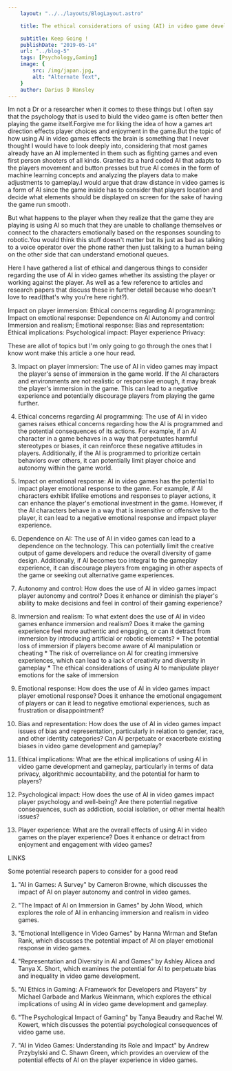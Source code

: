 ```yaml
---
    layout: "../../layouts/BlogLayout.astro"

    title: The ethical considerations of using (AI) in video game development. 

    subtitle: Keep Going !
    publishDate: "2019-05-14"
    url: "../blog-5"
    tags: [Psychology,Gaming]
    image: {
        src: /img/japan.jpg,
        alt: "Alternate Text",
    } 
    author: Darius D Hansley
---
```


Im not a Dr or a researcher when it comes to these things but I often say that the psychology that is used to biuld the video game is often better then playing the game itself.Forgive me for liking the idea of how a games art direction effects player choices and enjoyment in the game.But the topic of how using AI in video games effects the brain is something that I never thought I would have to look deeply into, considering that most games already have an AI implemented in them such as fighting games and even first person shooters of all kinds.
Granted its a hard coded AI that adapts to the players movement and button presses but true AI comes in the form of machine learning concepts and analyzing the players data to make adjustments to gameplay.I would argue that draw distance in video games is a form of AI since the game inside has to consider that players location and decide what elements should be displayed on screen for the sake of having the game run smooth.

But what happens to the player when they realize that the game they are playing is using AI so much that they are unable to challange themselves or connect to the characters emotionally based on the responses sounding to robotic.You would think this stuff doesn't matter but its just as bad as talking to a voice operator over the phone rather then just talking to a human being on the other side that can understand emotional queues.

Here I have gathered a list of ethical and dangerous things to consider regarding the use of AI in video games whether its assisting the player or working against the player. As well as a few reference to articles and research papers that discuss these in further detail because who doesn't love to read(that's why you're here right?).

Impact on player immersion:
Ethical concerns regarding AI programming:
Impact on emotional response:
Dependence on AI
Autonomy and control
Immersion and realism;
Emotional response:
Bias and representation:
Ethical implications:
Psychological impact:
Player experience
Privacy:


These are allot of topics but I'm only going to go through the ones that I know wont make this article a one hour read.

3. Impact on player immersion: The use of AI in video games may impact the player's sense of immersion in the game world. If the AI characters and environments are not realistic or responsive enough, it may break the player's immersion in the game. This can lead to a negative experience and potentially discourage players from playing the game further.

4. Ethical concerns regarding AI programming: The use of AI in video games raises ethical concerns regarding how the AI is programmed and the potential consequences of its actions. For example, if an AI character in a game behaves in a way that perpetuates harmful stereotypes or biases, it can reinforce these negative attitudes in players. Additionally, if the AI is programmed to prioritize certain behaviors over others, it can potentially limit player choice and autonomy within the game world.

5. Impact on emotional response: AI in video games has the potential to impact player emotional response to the game. For example, if AI characters exhibit lifelike emotions and responses to player actions, it can enhance the player's emotional investment in the game. However, if the AI characters behave in a way that is insensitive or offensive to the player, it can lead to a negative emotional response and impact player experience.

6. Dependence on AI: The use of AI in video games can lead to a dependence on the technology. This can potentially limit the creative output of game developers and reduce the overall diversity of game design. Additionally, if AI becomes too integral to the gameplay experience, it can discourage players from engaging in other aspects of the game or seeking out alternative game experiences.

1. Autonomy and control: How does the use of AI in video games impact player autonomy and control? Does it enhance or diminish the player's ability to make decisions and feel in control of their gaming experience?

2. Immersion and realism: To what extent does the use of AI in video games enhance immersion and realism? Does it make the gaming experience feel more authentic and engaging, or can it detract from immersion by introducing artificial or robotic elements?
	* 
The potential loss of immersion if players become aware of AI manipulation or cheating
	* 
The risk of overreliance on AI for creating immersive experiences, which can lead to a lack of creativity and diversity in gameplay
	* 
The ethical considerations of using AI to manipulate player emotions for the sake of immersion




3. Emotional response: How does the use of AI in video games impact player emotional response? Does it enhance the emotional engagement of players or can it lead to negative emotional experiences, such as frustration or disappointment?

4. Bias and representation: How does the use of AI in video games impact issues of bias and representation, particularly in relation to gender, race, and other identity categories? Can AI perpetuate or exacerbate existing biases in video game development and gameplay?

5. Ethical implications: What are the ethical implications of using AI in video game development and gameplay, particularly in terms of data privacy, algorithmic accountability, and the potential for harm to players?

6. Psychological impact: How does the use of AI in video games impact player psychology and well-being? Are there potential negative consequences, such as addiction, social isolation, or other mental health issues?

7. Player experience: What are the overall effects of using AI in video games on the player experience? Does it enhance or detract from enjoyment and engagement with video games?


LINKS 

Some potential research papers to consider for a good read

1. "AI in Games: A Survey" by Cameron Browne, which discusses the impact of AI on player autonomy and control in video games.

2. "The Impact of AI on Immersion in Games" by John Wood, which explores the role of AI in enhancing immersion and realism in video games.

3. "Emotional Intelligence in Video Games" by Hanna Wirman and Stefan Rank, which discusses the potential impact of AI on player emotional response in video games.

4. "Representation and Diversity in AI and Games" by Ashley Alicea and Tanya X. Short, which examines the potential for AI to perpetuate bias and inequality in video game development.

5. "AI Ethics in Gaming: A Framework for Developers and Players" by Michael Garbade and Markus Weinmann, which explores the ethical implications of using AI in video game development and gameplay.

6. "The Psychological Impact of Gaming" by Tanya Beaudry and Rachel W. Kowert, which discusses the potential psychological consequences of video game use.

7. "AI in Video Games: Understanding its Role and Impact" by Andrew Przybylski and C. Shawn Green, which provides an overview of the potential effects of AI on the player experience in video games.

<p>

</p>